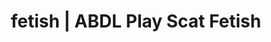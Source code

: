 ---
categories:
- POV Erotica
- Queer Kinks
- Lingerie Art
- Slow Burn
- Alt Romance
image: /assets/images/1747714218202.jpg
layout: post
schema:
  description: Premium adult content featuring ABDL Play, Scat Fetish. High-quality
    visuals with erotic themes.
  keywords:
  - Immersive Erotica
  - ABDL Play
  - Scat Fetish
  - Sapphic Desires
  - Body Positivity
  - Latex Fetish
  - Queer Kinks
  name: 1747714218202 | ABDL Play Scat Fetish
  type: VisualArtwork
seo:
  description: Featured content with artistic ABDL Play, Scat Fetish. HD images available.
  keywords: ABDL Play, Scat Fetish
  og_image: /assets/images/1747714218202.jpg
  schema_type: VisualArtwork
tags:
- '#fetish'
- ABDL Play
- Scat Fetish
title: fetish | ABDL Play Scat Fetish
---